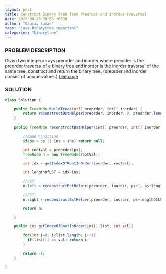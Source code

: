 ```yaml
---
layout: post
title: Construct Binary Tree from Preorder and Inorder Traversal
date: 2022-09-25 00:56 +0530
author: "Gaurav Kumar"
tags: "java binarytree important"
categories: "binarytree"
---
```


### PROBLEM DESCRIPTION

Given two integer arrays preorder and inorder where preorder is the preorder traversal of a binary tree and inorder is the inorder traversal of the same tree, construct and return the binary tree. (preorder and inorder consist of unique values.)
[Leetcode](https://leetcode.com/problems/construct-binary-tree-from-preorder-and-inorder-traversal/)

### SOLUTION

```java
class Solution {
    
    public TreeNode buildTree(int[] preorder, int[] inorder) {
        return reconstructBstHelper(preorder, inorder, 0, preorder.length-1, 0, inorder.length-1);
    }
    
    public TreeNode reconstructBstHelper(int[] preorder, int[] inorder, int ps, int pe, int ins, int ine) {

        //Base Condition
        if(ps > pe || ins > ine) return null;

        int rootVal = preorder[ps];
        TreeNode n = new TreeNode(rootVal);

        int idx = getIndexOfRootInOrder(inorder, rootVal);

        int lengthOfLST = idx-ins;

        //LST
        n.left = reconstructBstHelper(preorder, inorder, ps+1, ps+lengthOfLST, ins, idx-1);

        //RST
        n.right = reconstructBstHelper(preorder, inorder, ps+lengthOfLST+1, pe, idx+1, ine);

        return n;

    }

    public int getIndexOfRootInOrder(int[] list, int val){

        for(int i=0; i<list.length; i++){
          if(list[i] == val) return i;
        }

        return -1;
    }

}
```
